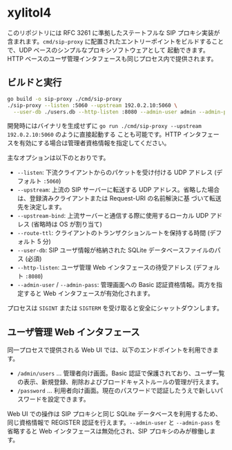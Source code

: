 # xylitol4

このリポジトリには RFC 3261 に準拠したステートフルな SIP プロキシ実装が含まれます。`cmd/sip-proxy`
に配置されたエントリーポイントをビルドすることで、UDP ベースのシンプルなプロキシソフトウェアとして
起動できます。HTTP ベースのユーザ管理インタフェースも同じプロセス内で提供されます。

## ビルドと実行

```bash
go build -o sip-proxy ./cmd/sip-proxy
./sip-proxy --listen :5060 --upstream 192.0.2.10:5060 \
  --user-db ./users.db --http-listen :8080 --admin-user admin --admin-pass changeme
```

開発時にはバイナリを生成せずに `go run ./cmd/sip-proxy --upstream 192.0.2.10:5060` のように直接起動する
ことも可能です。HTTP インタフェースを有効にする場合は管理者資格情報を指定してください。

主なオプションは以下のとおりです。

- `--listen`: 下流クライアントからのパケットを受け付ける UDP アドレス (デフォルト `:5060`)
- `--upstream`: 上流の SIP サーバーに転送する UDP アドレス。省略した場合は、登録済みクライアントまたは Request-URI の名前解決に基
づいて転送先を決定します。
- `--upstream-bind`: 上流サーバーと通信する際に使用するローカル UDP アドレス (省略時は OS が割り当て)
- `--route-ttl`: クライアントのトランザクションルートを保持する時間 (デフォルト 5 分)
- `--user-db`: SIP ユーザ情報が格納された SQLite データベースファイルのパス (必須)
- `--http-listen`: ユーザ管理 Web インタフェースの待受アドレス (デフォルト `:8080`)
- `--admin-user` / `--admin-pass`: 管理画面への Basic 認証資格情報。両方を指定すると Web インタフェースが有効化されます。

プロセスは `SIGINT` または `SIGTERM` を受け取ると安全にシャットダウンします。

## ユーザ管理 Web インタフェース

同一プロセスで提供される Web UI では、以下のエンドポイントを利用できます。

- `/admin/users` … 管理者向け画面。Basic 認証で保護されており、ユーザ一覧の表示、新規登録、削除およびブロードキャストルールの管理が行えます。
- `/password` … 利用者向け画面。現在のパスワードで認証したうえで新しいパスワードを設定できます。

Web UI での操作は SIP プロキシと同じ SQLite データベースを利用するため、同じ資格情報で REGISTER 認証を行えます。`--admin-user` と
`--admin-pass` を省略すると Web インタフェースは無効化され、SIP プロキシのみが稼働します。
